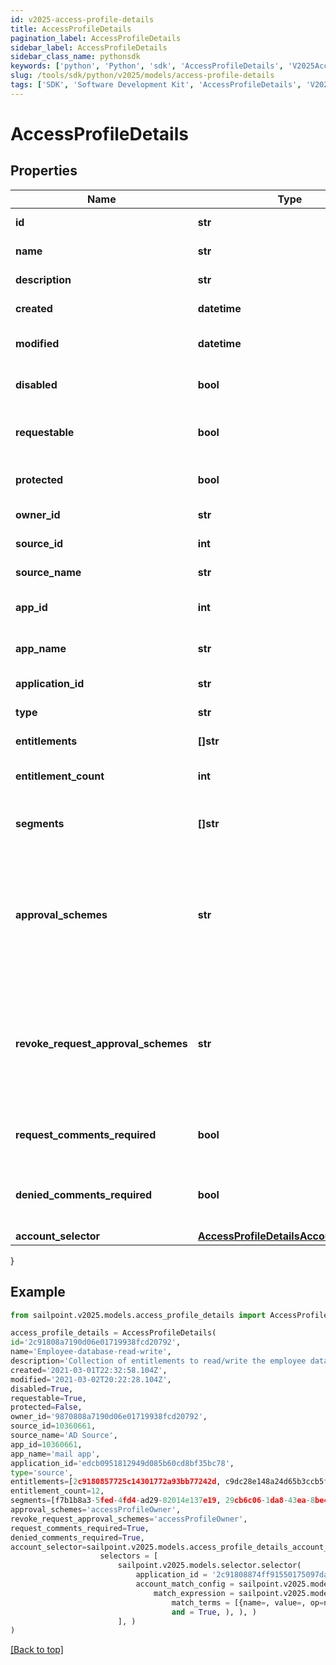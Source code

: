 ```yaml
---
id: v2025-access-profile-details
title: AccessProfileDetails
pagination_label: AccessProfileDetails
sidebar_label: AccessProfileDetails
sidebar_class_name: pythonsdk
keywords: ['python', 'Python', 'sdk', 'AccessProfileDetails', 'V2025AccessProfileDetails'] 
slug: /tools/sdk/python/v2025/models/access-profile-details
tags: ['SDK', 'Software Development Kit', 'AccessProfileDetails', 'V2025AccessProfileDetails']
---
```


# AccessProfileDetails


## Properties

Name | Type | Description | Notes
------------ | ------------- | ------------- | -------------
**id** | **str** | The ID of the Access Profile | [optional] 
**name** | **str** | Name of the Access Profile | [optional] 
**description** | **str** | Information about the Access Profile | [optional] 
**created** | **datetime** | Date the Access Profile was created | [optional] 
**modified** | **datetime** | Date the Access Profile was last modified. | [optional] 
**disabled** | **bool** | Whether the Access Profile is enabled. | [optional] [default to True]
**requestable** | **bool** | Whether the Access Profile is requestable via access request. | [optional] [default to False]
**protected** | **bool** | Whether the Access Profile is protected. | [optional] [default to False]
**owner_id** | **str** | The owner ID of the Access Profile | [optional] 
**source_id** | **int** | The source ID of the Access Profile | [optional] 
**source_name** | **str** | The source name of the Access Profile | [optional] 
**app_id** | **int** | The source app ID of the Access Profile | [optional] 
**app_name** | **str** | The source app name of the Access Profile | [optional] 
**application_id** | **str** | The id of the application | [optional] 
**type** | **str** | The type of the access profile | [optional] 
**entitlements** | **[]str** | List of IDs of entitlements | [optional] 
**entitlement_count** | **int** | The number of entitlements in the access profile | [optional] 
**segments** | **[]str** | List of IDs of segments, if any, to which this Access Profile is assigned. | [optional] 
**approval_schemes** | **str** | Comma-separated list of approval schemes. Each approval scheme is one of - manager - appOwner - sourceOwner - accessProfileOwner - workgroup:&lt;workgroupId&gt;  | [optional] 
**revoke_request_approval_schemes** | **str** | Comma-separated list of revoke request approval schemes. Each approval scheme is one of - manager - sourceOwner - accessProfileOwner - workgroup:&lt;workgroupId&gt;  | [optional] 
**request_comments_required** | **bool** | Whether the access profile require request comment for access request. | [optional] [default to False]
**denied_comments_required** | **bool** | Whether denied comment is required when access request is denied. | [optional] [default to False]
**account_selector** | [**AccessProfileDetailsAccountSelector**](access-profile-details-account-selector) |  | [optional] 
}

## Example

```python
from sailpoint.v2025.models.access_profile_details import AccessProfileDetails

access_profile_details = AccessProfileDetails(
id='2c91808a7190d06e01719938fcd20792',
name='Employee-database-read-write',
description='Collection of entitlements to read/write the employee database',
created='2021-03-01T22:32:58.104Z',
modified='2021-03-02T20:22:28.104Z',
disabled=True,
requestable=True,
protected=False,
owner_id='9870808a7190d06e01719938fcd20792',
source_id=10360661,
source_name='AD Source',
app_id=10360661,
app_name='mail app',
application_id='edcb0951812949d085b60cd8bf35bc78',
type='source',
entitlements=[2c9180857725c14301772a93bb77242d, c9dc28e148a24d65b3ccb5fb8ca5ddd9],
entitlement_count=12,
segments=[f7b1b8a3-5fed-4fd4-ad29-82014e137e19, 29cb6c06-1da8-43ea-8be4-b3125f248f2a],
approval_schemes='accessProfileOwner',
revoke_request_approval_schemes='accessProfileOwner',
request_comments_required=True,
denied_comments_required=True,
account_selector=sailpoint.v2025.models.access_profile_details_account_selector.AccessProfileDetails_accountSelector(
                    selectors = [
                        sailpoint.v2025.models.selector.selector(
                            application_id = '2c91808874ff91550175097daaec161c"', 
                            account_match_config = sailpoint.v2025.models.selector_account_match_config.selector_accountMatchConfig(
                                match_expression = sailpoint.v2025.models.selector_account_match_config_match_expression.selector_accountMatchConfig_matchExpression(
                                    match_terms = [{name=, value=, op=null, container=true, and=false, children=[{name=businessCategory, value=Service, op=eq, container=false, and=false, children=null}]}], 
                                    and = True, ), ), )
                        ], )
)

```
[[Back to top]](#) 

